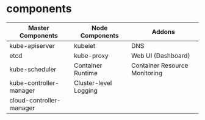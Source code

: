 # components

| Master Components        | Node Components       | Addons                        |
| ------------------------ | --------------------- | ----------------------------- |
| kube-apiserver           | kubelet               | DNS                           |
| etcd                     | kube-proxy            | Web UI (Dashboard)            |
| kube-scheduler           | Container Runtime     | Container Resource Monitoring |
| kube-controller-manager  | Cluster-level Logging |                               |
| cloud-controller-manager |                       |                               |
